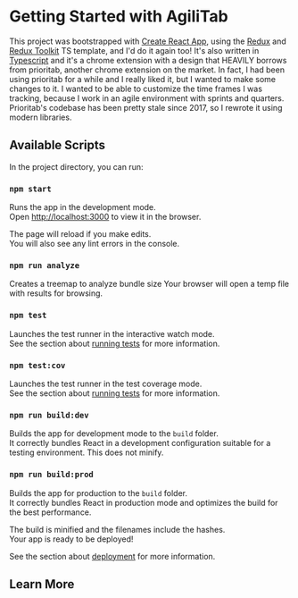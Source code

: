 # Getting Started with AgiliTab

This project was bootstrapped with [Create React App](https://github.com/facebook/create-react-app), using the [Redux](https://redux.js.org/) and [Redux Toolkit](https://redux-toolkit.js.org/) TS template, and I'd do it again too! It's also written in [Typescript](https://www.typescriptlang.org/) and it's a chrome extension with a design that HEAVILY borrows from prioritab, another chrome extension on the market. In fact, I had been using prioritab for a while and I really liked it, but I wanted to make some changes to it. I wanted to be able to customize the time frames I was tracking, because I work in an agile environment with sprints and quarters. Prioritab's codebase has been pretty stale since 2017, so I rewrote it using modern libraries.

## Available Scripts

In the project directory, you can run:

### `npm start`

Runs the app in the development mode.\
Open [http://localhost:3000](http://localhost:3000) to view it in the browser.

The page will reload if you make edits.\
You will also see any lint errors in the console.

### `npm run analyze`

Creates a treemap to analyze bundle size
Your browser will open a temp file with results for browsing.

### `npm test`

Launches the test runner in the interactive watch mode.\
See the section about [running tests](https://facebook.github.io/create-react-app/docs/running-tests) for more information.

### `npm test:cov`

Launches the test runner in the test coverage mode.\
See the section about [running tests](https://facebook.github.io/create-react-app/docs/running-tests) for more information.

### `npm run build:dev`

Builds the app for development mode to the `build` folder.\
It correctly bundles React in a development configuration suitable for a testing environment. This does not minify.

### `npm run build:prod`

Builds the app for production to the `build` folder.\
It correctly bundles React in production mode and optimizes the build for the best performance.

The build is minified and the filenames include the hashes.\
Your app is ready to be deployed!

See the section about [deployment](https://facebook.github.io/create-react-app/docs/deployment) for more information.

## Learn More
